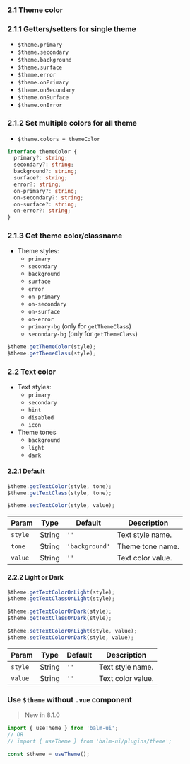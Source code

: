 ### 2.1 Theme color

### 2.1.1 Getters/setters for single theme

- `$theme.primary`
- `$theme.secondary`
- `$theme.background`
- `$theme.surface`
- `$theme.error`
- `$theme.onPrimary`
- `$theme.onSecondary`
- `$theme.onSurface`
- `$theme.onError`

### 2.1.2 Set multiple colors for all theme

- `$theme.colors = themeColor`

```ts
interface themeColor {
  primary?: string;
  secondary?: string;
  background?: string;
  surface?: string;
  error?: string;
  on-primary?: string;
  on-secondary?: string;
  on-surface?: string;
  on-error?: string;
}
```

### 2.1.3 Get theme color/classname

- Theme styles:
  - `primary`
  - `secondary`
  - `background`
  - `surface`
  - `error`
  - `on-primary`
  - `on-secondary`
  - `on-surface`
  - `on-error`
  - `primary-bg` (only for `getThemeClass`)
  - `secondary-bg` (only for `getThemeClass`)

```js
$theme.getThemeColor(style);
$theme.getThemeClass(style);
```

### 2.2 Text color

- Text styles:
  - `primary`
  - `secondary`
  - `hint`
  - `disabled`
  - `icon`
- Theme tones
  - `background`
  - `light`
  - `dark`

#### 2.2.1 Default

```js
$theme.getTextColor(style, tone);
$theme.getTextClass(style, tone);
```

```js
$theme.setTextColor(style, value);
```

| Param   | Type   | Default        | Description       |
| ------- | ------ | -------------- | ----------------- |
| `style` | String | `''`           | Text style name.  |
| `tone`  | String | `'background'` | Theme tone name.  |
| `value` | String | `''`           | Text color value. |

#### 2.2.2 Light or Dark

```js
$theme.getTextColorOnLight(style);
$theme.getTextClassOnLight(style);

$theme.getTextColorOnDark(style);
$theme.getTextClassOnDark(style);
```

```js
$theme.setTextColorOnLight(style, value);
$theme.setTextColorOnDark(style, value);
```

| Param   | Type   | Default | Description       |
| ------- | ------ | ------- | ----------------- |
| `style` | String | `''`    | Text style name.  |
| `value` | String | `''`    | Text color value. |

### Use `$theme` without `.vue` component

> New in 8.1.0

```js
import { useTheme } from 'balm-ui';
// OR
// import { useTheme } from 'balm-ui/plugins/theme';

const $theme = useTheme();
```
